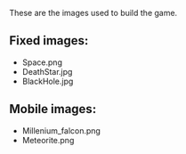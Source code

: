 These are the images used to build the game.

## Fixed images:
  - Space.png
  - DeathStar.jpg
  - BlackHole.jpg

## Mobile images:
  - Millenium_falcon.png
  - Meteorite.png
